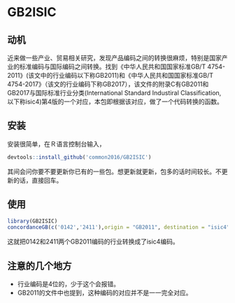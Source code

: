 # GB2ISIC

## 动机

近来做一些产业、贸易相关研究，发现产品编码之间的转换很麻烦，特别是国家产业的标准编码与国际编码之间转换。找到《中华人民共和国国家标准GB/T 4754-2011》(该文中的行业编码以下称GB2011)和《中华人民共和国国家标准GB/T 4754-2017》（该文的行业编码下称GB2017），该文件的附录C有GB2011和GB2017与国际标准行业分类(International Standard Industiral Classification, 以下称isic4)第4版的一个对应，本包即根据该对应，做了一个代码转换的函数。

## 安装

安装很简单，在Ｒ语言控制台输入，

```R
devtools::install_github('common2016/GB2ISIC')
```

其间会问你要不要更新你已有的一些包。想更新就更新，包多的话时间较长。不更新的话，直接回车。

## 使用

```R
library(GB2ISIC)
concordanceGB(c('0142','2411'),origin = "GB2011", destination = "isic4")
```

这就把0142和2411两个GB2011编码的行业转换成了isic4编码。

## 注意的几个地方

- 行业编码是4位的，少于这个会报错。
- GB2011的文件中也提到，这种编码的对应并不是一一完全对应。